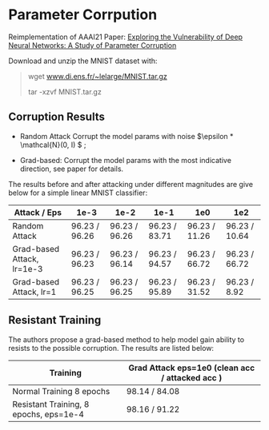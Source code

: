# Parameter Corrpution
Reimplementation of AAAI21 Paper: [Exploring the Vulnerability of Deep Neural Networks:
A Study of Parameter Corruption](https://arxiv.org/pdf/2006.05620.pdf)

Download and unzip the MNIST dataset with:
> wget www.di.ens.fr/~lelarge/MNIST.tar.gz
> 
> tar -xzvf MNIST.tar.gz

## Corruption Results

- Random Attack
Corrupt the model params with noise $\epsilon * \mathcal{N}(0, I) $ ;
  
- Grad-based: Corrupt the model params with the most indicative direction, see paper for details.

The results before and after attacking under different magnitudes are give below for a simple linear MNIST classifier:

| Attack / Eps      | 1e-3     | 1e-2      | 1e-1        | 1e0     | 1e2       |
| ------------ | ------------ | ------------- | ----------- | ----------- | ------------- |
| Random Attack | 96.23 / 96.26 | 96.23 / 96.26 | 96.23 / 83.71 | 96.23 / 11.26 | 96.23 / 10.64 |
| Grad-based Attack, lr=1e-3 |   96.23 / 96.23     |  96.23 / 96.14  | 96.23 / 94.57 | 96.23 / 66.72 |  96.23 / 66.72  |
| Grad-based Attack, lr=1 |   96.23 / 96.25     |  96.23 / 96.25  | 96.23 /  95.89| 96.23 / 31.52  |  96.23 / 8.92  |


## Resistant Training 
The authors propose a grad-based method to help model gain ability to resists to the possible corruption. The results are listed below:

| Training     |   Grad Attack eps=1e0 (clean acc / attacked acc )  |
| ------------ | ------------ |
| Normal Training 8 epochs| 98.14 / 84.08 |
| Resistant Training, 8 epochs, eps=1e-4 | 98.16 / 91.22  |
